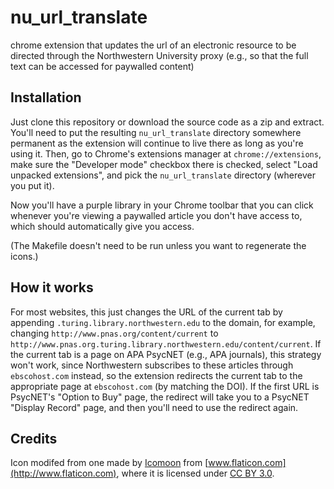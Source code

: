 nu_url_translate
================

chrome extension that updates the url of an electronic resource to be directed through the Northwestern University proxy (e.g., so that the full text can be accessed for paywalled content)


Installation
------------

Just clone this repository or download the source code as a zip and extract. You'll need to put the resulting `nu_url_translate` directory somewhere permanent as the extension will continue to live there as long as you're using it. Then, go to Chrome's extensions manager at `chrome://extensions`, make sure the "Developer mode" checkbox there is checked, select "Load unpacked extensions", and pick the `nu_url_translate` directory (wherever you put it).

Now you'll have a purple library in your Chrome toolbar that you can click whenever you're viewing a paywalled article you don't have access to, which should automatically give you access.

(The Makefile doesn't need to be run unless you want to regenerate the icons.)


How it works
------------

For most websites, this just changes the URL of the current tab by appending `.turing.library.northwestern.edu` to the domain, for example, changing `http://www.pnas.org/content/current` to `http://www.pnas.org.turing.library.northwestern.edu/content/current`. If the current tab is a page on APA PsycNET (e.g., APA journals), this strategy won't work, since Northwestern subscribes to these articles through `ebscohost.com` instead, so the extension redirects the current tab to the appropriate page at `ebscohost.com` (by matching the DOI). If the first URL is PsycNET's "Option to Buy" page, the redirect will take you to a PsycNET "Display Record" page, and then you'll need to use the redirect again.


Credits
-------

Icon modifed from one made by [Icomoon](http://www.icomoon.io) from [www.flaticon.com](http://www.flaticon.com), where it is licensed under [CC BY 3.0](http://creativecommons.org/licenses/by/3.0/).
